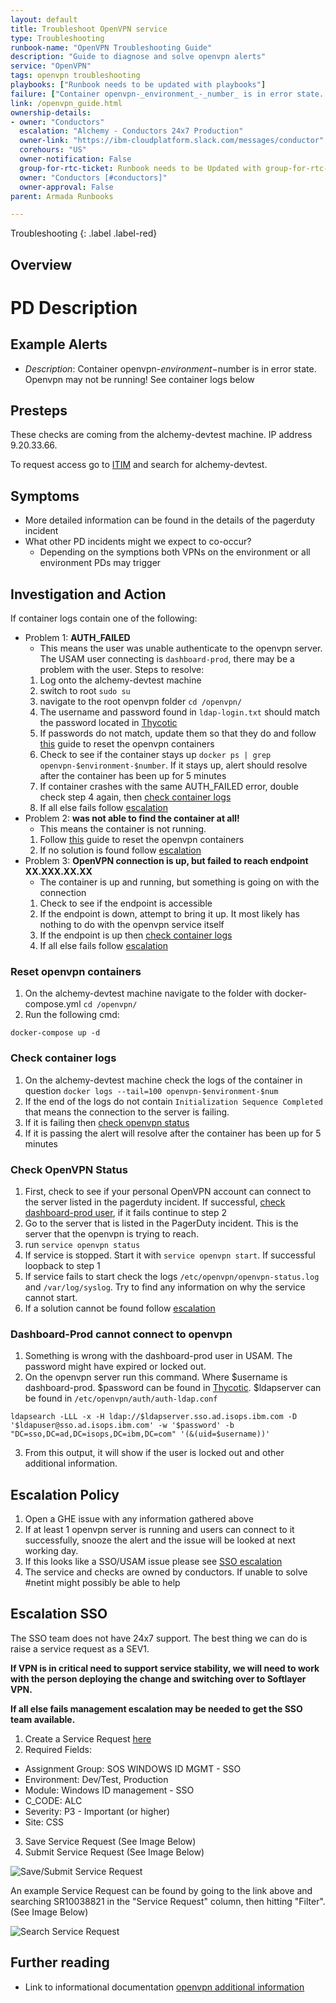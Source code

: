```yaml
---
layout: default
title: Troubleshoot OpenVPN service
type: Troubleshooting
runbook-name: "OpenVPN Troubleshooting Guide"
description: "Guide to diagnose and solve openvpn alerts"
service: "OpenVPN"
tags: openvpn troubleshooting 
playbooks: ["Runbook needs to be updated with playbooks"]
failure: ["Container openvpn-_environment_-_number_ is in error state. Openvpn may not be running! See container logs below"]
link: /openvpn_guide.html
ownership-details:
- owner: "Conductors"
  escalation: "Alchemy - Conductors 24x7 Production"
  owner-link: "https://ibm-cloudplatform.slack.com/messages/conductor"
  corehours: "US"
  owner-notification: False
  group-for-rtc-ticket: Runbook needs to be Updated with group-for-rtc-ticket
  owner: "Conductors [#conductors]"
  owner-approval: False
parent: Armada Runbooks

---
```


Troubleshooting
{: .label .label-red}

## Overview



# PD Description

## Example Alerts
  * *Description*: Container openvpn-$environment-$number is in error state. Openvpn may not be running! See container logs below

## Presteps

These checks are coming from the alchemy-devtest machine. IP address 9.20.33.66. 

To request access go to [ITIM](https://huritim.hursley.ibm.com/itim/self/RequestAccounts.do) and search for alchemy-devtest. 

## Symptoms

  * More detailed information can be found in the details of the pagerduty incident
  * What other PD incidents might we expect to co-occur?
    * Depending on the symptions both VPNs on the environment or all environment PDs may trigger

## Investigation and Action
If container logs contain one of the following:

  * Problem 1: **AUTH_FAILED**
    * This means the user was unable authenticate to the openvpn server. The USAM user connecting is `dashboard-prod`, there may be a problem with the user.
    Steps to resolve:
    1. Log onto the alchemy-devtest machine
    2. switch to root `sudo su`
    3. navigate to the root openvpn folder `cd /openvpn/`
    4. The username and password found in `ldap-login.txt` should match the password located in [Thycotic](https://pim.sos.ibm.com/SecretView.aspx?secretid=1019)
    5. If passwords do not match, update them so that they do and follow [this](#reset-openvpn-containers) guide to reset the openvpn containers
    6. Check to see if the container stays up `docker ps | grep openvpn-$environment-$number`. If it stays up, alert should resolve after the container has been up for 5 minutes
    7. If container crashes with the same AUTH_FAILED error, double check step 4 again, then [check container logs](#check-container-logs)
    8. If all else fails follow [escalation](#escalation-policy)
  * Problem 2: **was not able to find the container at all!**
    * This means the container is not running. 
    1. Follow [this](#reset-openvpn-containers) guide to reset the openvpn containers
    2. If no solution is found follow [escalation](#escalation-policy)
  * Problem 3: **OpenVPN connection is up, but failed to reach endpoint XX.XXX.XX.XX**
    * The container is up and running, but something is going on with the connection
    1. Check to see if the endpoint is accessible
    2. If the endpoint is down, attempt to bring it up. It most likely has nothing to do with the openvpn service itself
    3. If the endpoint is up then [check container logs](#check-container-logs)
    4. If all else fails follow [escalation](#escalation-policy)

### Reset openvpn containers

1. On the alchemy-devtest machine navigate to the folder with docker-compose.yml `cd /openvpn/`
2. Run the following cmd:

~~~~
docker-compose up -d
~~~~

### Check container logs

1. On the alchemy-devtest machine check the logs of the container in question `docker logs --tail=100 openvpn-$environment-$num`
2. If the end of the logs do not contain `Initialization Sequence Completed` that means the connection to the server is failing.
3. If it is failing then [check openvpn status](#check-openvpn-status)
4. If it is passing the alert will resolve after the container has been up for 5 minutes

### Check OpenVPN Status

1. First, check to see if your personal OpenVPN account can connect to the server listed in the pagerduty incident. If successful, [check dashboard-prod user](#dashboard-prod-cannot-connect-to-openvpn), if it fails continue to step 2
2. Go to the server that is listed in the PagerDuty incident. This is the server that the openvpn is trying to reach. 
3. run `service openvpn status`
4. If service is stopped. Start it with `service openvpn start`. If successful loopback to step 1
5. If service fails to start check the logs `/etc/openvpn/openvpn-status.log` and `/var/log/syslog`. Try to find any information on why the service cannot start.
6. If a solution cannot be found follow [escalation](#escalation-policy)

### Dashboard-Prod cannot connect to openvpn

1. Something is wrong with the dashboard-prod user in USAM. The password might have expired or locked out.
2. On the openvpn server run this command. Where $username is dashboard-prod. $password can be found in [Thycotic](https://pim.sos.ibm.com/SecretView.aspx?secretid=1019). $ldapserver can be found in `/etc/openvpn/auth/auth-ldap.conf`

~~~~
ldapsearch -LLL -x -H ldap://$ldapserver.sso.ad.isops.ibm.com -D '$ldapuser@sso.ad.isops.ibm.com' -w '$password' -b "DC=sso,DC=ad,DC=isops,DC=ibm,DC=com" '(&(uid=$username))'
~~~~~

3. From this output, it will show if the user is locked out and other additional information.

## Escalation Policy
  
  1. Open a GHE issue with any information gathered above 
  1. If at least 1 openvpn server is running and users can connect to it successfully, snooze the alert and the issue will be looked at next working day. 
  1. If this looks like a SSO/USAM issue please see [SSO escalation](#escalation-sso)
  1. The service and checks are owned by conductors. If unable to solve #netint might possibly be able to help

## Escalation SSO  
  
 The SSO team does not have 24x7 support. The best thing we can do is raise a service request as a SEV1.

 **If VPN is in critical need to support service stability, we will need to work with the person deploying the change and switching over to Softlayer VPN.**

 **If all else fails management escalation may be needed to get the SSO team available.**

 1. Create a Service Request [here](https://swg-saas.sccd.ibmserviceengage.com/maximo_b1dk/ui/?event=loadapp&value=sr&uisessionid=399&csrftoken=ib04ljtkgb368cm856tii9qqh6)
 2. Required Fields: 
  * Assignment Group: SOS WINDOWS ID MGMT - SSO
  * Environment: Dev/Test, Production
  * Module: Windows ID management - SSO
  * C_CODE: ALC
  * Severity: P3 - Important (or higher)
  * Site: CSS
 3. Save Service Request (See Image Below)
 4. Submit Service Request (See Image Below)

 ![Save/Submit Service Request](images/save_submit_sr.png)

 An example Service Request can be found by going to the link above and searching SR10038821 in the "Service Request" column, then hitting "Filter". (See Image Below)

 ![Search Service Request](images/search_sr.png)

## Further reading

  * Link to informational documentation [openvpn additional information](./openvpn_additional_info.html)  
